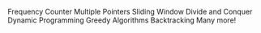 <!-- Master the Common Problem Solving patterns -->


Frequency Counter
Multiple Pointers
Sliding Window
Divide and Conquer
Dynamic Programming
Greedy Algorithms
Backtracking
Many more!
